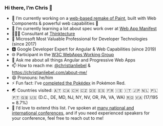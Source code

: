 ### Hi there, I’m Chris 👋

- 🔭 I’m currently working on a [web-based remake of Paint](https://github.com/christianliebel/paint), built with Web Components & powerful web capabilities 🐡
- 🌱 I’m currently learning a lot about spec work over at [Web App Manifest](https://github.com/w3c/manifest)
- 👨🏼‍💻 Consultant at [Thinktecture](https://www.thinktecture.com)
- 🔷 Microsoft Most Valuable Professional for Developer Technologies (since 2017)
- 🅰️ Google Developer Expert for Angular & Web Capabilities (since 2019) <!-- - 🤔 I’m looking for help with ... -->
- 🌐 Participant in the [W3C WebApps Working Group](https://www.w3.org/2019/webapps/)
- 💬 Ask me about all things Angular and Progressive Web Apps
- 📫 How to reach me: [@christianliebel](https://twitter.com/christianliebel) & https://christianliebel.com/about-me/
- 😄 Pronouns: he/him
- ⚡ Fun fact: I’ve [completed the Pokédex](https://github.com/pret/pokered/blob/master/engine/events/diploma.asm#L108-L112) in Pokémon Red.
- 🌏 Countries visited: 🇦🇹 🇨🇦 🇨🇭 🇨🇿 🇩🇪 🇪🇸 🇫🇷 🇮🇪 🇮🇹 🇯🇵 🇳🇱 🇵🇱 🇵🇹 🇬🇧 🇺🇸 (D.C., DE, MD, NJ, NY, NV, OR, PA, VA, WA) 🇷🇴 🇻🇦 (17/195 ≈ 8.7%)
- 📍 I’d love to extend this list. I’ve spoken at [many national and international conferences](https://christianliebel.com/talks/), and if you need experienced speakers for your conference, feel free to reach out to me!

